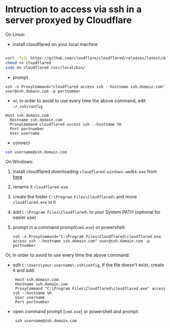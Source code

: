 # Intruction to access via ssh in a server proxyed by Cloudflare

On Linux:

* install cloudflared on your local machine

``` bash

curl -fsSL https://github.com/cloudflare/cloudflared/releases/latest/download/cloudflared-linux-amd64 -o cloudflared
chmod +x cloudflared
sudo mv cloudflared /usr/local/bin/

```

* prompt
  
```
ssh -o ProxyCommand="cloudflared access ssh --hostname ssh.domain.com" user@ssh.domain.com -p portnumber
```
  
* or, in order to avoid to use every time the above command, edit ```~/.ssh/config```

```
Host ssh.domain.com
  Hostname ssh.domain.com
  ProxyCommand cloudflared access ssh --hostname %h
  Port portnumber
  User username

```

* connect 

``` bash
ssh username@ssh.domain.com
```

On Windows:

1. install cloudflared downloading ``` cloudflared-windows-amd64.exe ``` from [here](https://github.com/cloudflare/cloudflared/releases/latest)
2. rename it ``` cloudflared.exe ```
3. create the folder ``` C:\Program Files\Cloudflared\ ``` and move ``` cloudflared.exe ``` in it
4. add ``` C:\Program Files\Cloudflared\ ``` to your System PATH (optional for easier use)
5. prompt in a command prompt(```cmd.exe```) or powershell:
   
   ```
   ssh -o ProxyCommand="C:\Program Files\Cloudflared\cloudflared.exe access ssh --hostname ssh.domain.com" user@ssh.domain.com -p portnumber
   ```
Or, in order to avoid to use every time the above command:
   
* edit ``` C:\Users\your-username\.ssh\config ```, if the file doesn’t exist, create it and add:
   
   ```
    Host ssh.domain.com
    Hostname ssh.domain.com
    ProxyCommand "C:\Program Files\Cloudflared\cloudflared.exe" access ssh --hostname %h
    User username
    Port portnumber 

   ```
* open command prompt (```cmd.exe```) or powershell and prompt:

   ```
    ssh username@ssh.domain.com
   
   ```


